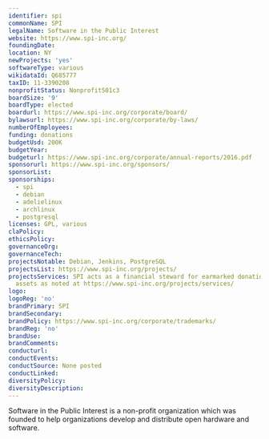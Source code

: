 ```yaml
---
identifier: spi
commonName: SPI
legalName: Software in the Public Interest
website: https://www.spi-inc.org/
foundingDate:
location: NY
newProjects: 'yes'
softwareType: various
wikidataId: Q685777
taxID: 11-3390208
nonprofitStatus: Nonprofit501c3
boardSize: '9'
boardType: elected
boardurl: https://www.spi-inc.org/corporate/board/
bylawsurl: https://www.spi-inc.org/corporate/by-laws/
numberOfEmployees:
funding: donations
budgetUsd: 200K
budgetYear:
budgeturl: https://www.spi-inc.org/corporate/annual-reports/2016.pdf
sponsorurl: https://www.spi-inc.org/sponsors/
sponsorList:
sponsorships:
  - spi
  - debian
  - adelielinux
  - archlinux
  - postgresql
licenses: GPL, various
claPolicy:
ethicsPolicy:
governanceOrg:
governanceTech:
projectsNotable: Debian, Jenkins, PostgreSQL
projectsList: https://www.spi-inc.org/projects/
projectsServices: SPI acts as a financial steward for earmarked donations and intangible
  assets as noted at https://www.spi-inc.org/projects/services/
logo:
logoReg: 'no'
brandPrimary: SPI
brandSecondary:
brandPolicy: https://www.spi-inc.org/corporate/trademarks/
brandReg: 'no'
brandUse:
brandComments:
conducturl:
conductEvents:
conductSource: None posted
conductLinked:
diversityPolicy:
diversityDescription:
---
```


Software in the Public Interest is a non-profit organization which was founded to help organizations develop and distribute open hardware and software.
